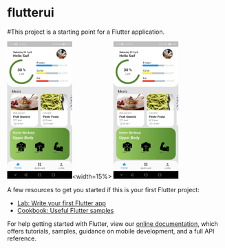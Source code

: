 # flutterui
#This project is a starting point for a Flutter application.

<img src ="list1.jpeg" width = 30%  style ="float:left"><width=15%> <img src ="list1.jpeg" width = 30% >


A few resources to get you started if this is your first Flutter project:

- [Lab: Write your first Flutter app](https://flutter.dev/docs/get-started/codelab)
- [Cookbook: Useful Flutter samples](https://flutter.dev/docs/cookbook)

For help getting started with Flutter, view our
[online documentation](https://flutter.dev/docs), which offers tutorials,
samples, guidance on mobile development, and a full API reference.
